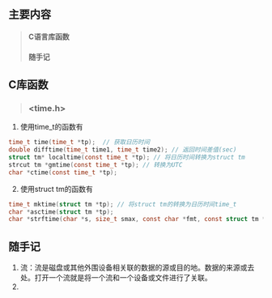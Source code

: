 ## 主要内容
> #### C语言库函数
> #### 随手记

## C库函数
> ### <time.h>
1) 使用time_t的函数有
```c
time_t time(time_t *tp);  // 获取日历时间
double difftime(time_t time1, time_t time2); // 返回时间差值(sec)
struct tm* localtime(const time_t *tp); // 将日历时间转换为struct tm
strcut tm *gmtime(const time_t *tp); // 转换为UTC
char *ctime(const time_t *tp);
```
2) 使用struct tm的函数有
```c
time_t mktime(struct tm *tp); // 将struct tm的转换为日历时间time_t
char *asctime(struct tm *tp); 
char *strftime(char *s, size_t smax, const char *fmt, const struct tm *tp);
```

## 随手记
1) 流：流是磁盘或其他外围设备相关联的数据的源或目的地。数据的来源或去处。打开一个流就是将一个流和一个设备或文件进行了关联。
2) 